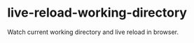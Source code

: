 live-reload-working-directory
=============================

Watch current working directory and live reload in browser.